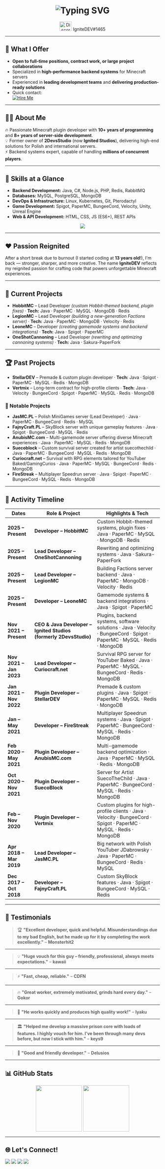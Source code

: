 <!-- Hero Section -->
<h1 align="center">
  <img src="https://readme-typing-svg.demolab.com?font=Fira+Code&weight=500&size=28&pause=1000&color=F78B3D&center=true&vCenter=true&width=850&lines=Hi+%F0%9F%91%8B%2C+I'm+Mateusz+Jasi%C5%84ski;aka+IgniteDEV;Minecraft+Plugin+Architect+%26+Backend+Developer;10%2B+Years+of+Programming+Experience;8%2B+Years+of+Minecraft+Development" alt="Typing SVG" />
</h1>

<p align="center">
  <img src="https://raw.githubusercontent.com/rahuldkjain/github-profile-readme-generator/master/src/images/icons/Social/discord.svg" alt="Discord" height="30" width="40" />
  IgniteDEV#1465
</p>

---

## 🤝 What I Offer
- **Open to full-time positions, contract work, or large project collaborations**  
- Specialized in **high-performance backend systems** for Minecraft servers  
- Experienced in **leading development teams** and **delivering production-ready solutions**  
- Quick contact:  
  [![Hire Me](https://img.shields.io/badge/Email-ignitedevcontact%40gmail.com-red?style=for-the-badge&logo=gmail&logoColor=white)](mailto:ignitedevcontact@gmail.com)

---

## 👨‍💻 About Me  
🔥 Passionate Minecraft plugin developer with **10+ years of programming** and **8+ years of server-side development**.  
💡 Former owner of **2DevsStudio** (now **Ignited Studios**), delivering high-end solutions for Polish and international servers.  
⚡ Backend systems expert, capable of handling **millions of concurrent players**.  

---

## 🧩 Skills at a Glance
- **Backend Development:** Java, C#, Node.js, PHP, Redis, RabbitMQ  
- **Databases:** MySQL, PostgreSQL, MongoDB  
- **DevOps & Infrastructure:** Linux, Kubernetes, Git, Pterodactyl  
- **Game Development:** Spigot, PaperMC, BungeeCord, Velocity, Unity, Unreal Engine  
- **Web & API Development:** HTML, CSS, JS (ES6+), REST APIs  

<p align="center">
  <img src="https://skillicons.dev/icons?i=java,cs,php,js,nodejs,html,css,mysql,postgresql,mongodb,redis,rabbitmq,linux,kubernetes,git,unity,unreal" />
</p>

---

## ❤️ Passion Reignited
After a short break due to burnout (I started coding at **13 years old**!), I'm back — stronger, sharper, and more creative. The name **IgniteDEV** reflects my reignited passion for crafting code that powers unforgettable Minecraft experiences.

---

## 🚀 Current Projects
- **HobbitMC** – Lead Developer *(custom Hobbit-themed backend, plugin fixes)* · **Tech:** Java · PaperMC · MySQL · MongoDB · Redis  
- **LegionMC** – Lead Developer *(building a new-generation Factions server)* · **Tech:** Java · PaperMC · MongoDB · Velocity · Redis  
- **LeoneMC** – Developer *(creating gamemode systems and backend integrations)* · **Tech:** Java · Spigot · PaperMC  
- **OneShotCannoning** – Lead Developer *(rewriting and optimizing cannoning systems)* · **Tech:** Java · Sakura-PaperFork  

---

## 🏆 Past Projects
- **StellarDEV** – Premade & custom plugin developer · **Tech:** Java · Spigot · PaperMC · MySQL · Redis · MongoDB  
- **Vertmix** – Long-term contract for high-profile clients · **Tech:** Java · Velocity · BungeeCord · Spigot · PaperMC · MySQL · Redis · MongoDB  

### 🌟 Notable Projects
- **JasMC.PL** – Polish MiniGames server (Lead Developer) · Java · PaperMC · BungeeCord · Redis · MySQL  
- **FajnyCraft.PL** – SkyBlock server with unique gameplay features · Java · Spigot · BungeeCord · MySQL · Redis  
- **AnubisMC.com** – Multi-gamemode server offering diverse Minecraft experiences · Java · PaperMC · MySQL · Redis · MongoDB  
- **Suecoblock** – Custom survival server created for artist suecothechild · Java · PaperMC · BungeeCord · MySQL · Redis · MongoDB  
- **Curiocraft.net** – Survival with RPG elements tailored for YouTuber Baked/GamingCurios · Java · PaperMC · MySQL · BungeeCord · Redis · MongoDB  
- **FireStreak** – Multiplayer Speedrun server · Java · Spigot · PaperMC · BungeeCord · MySQL · Redis · MongoDB  

---

## 📜 Activity Timeline

| Dates | Role & Project | Highlights & Tech |
|-------|----------------|--------------------|
| **2025 – Present** | **Developer – HobbitMC** | Custom Hobbit-themed systems, plugin fixes · Java · PaperMC · MySQL · MongoDB · Redis |
| **2025 – Present** | **Lead Developer – OneShotCannoning** | Rewriting and optimizing systems · Java · Sakura-PaperFork |
| **2025 – Present** | **Lead Developer – LegionMC** | Building Factions server backend · Java · PaperMC · MongoDB · Velocity · Redis |
| **2025 – Present** | **Developer – LeoneMC** | Gamemode systems & backend integrations · Java · Spigot · PaperMC |
| **Nov 2021 – Present** | **CEO & Java Developer – Ignited Studios (formerly 2DevsStudio)** | Plugins, backend systems, software solutions · Java · Velocity · BungeeCord · Spigot · PaperMC · MySQL · Redis · MongoDB |
| **Nov 2021 – Jan 2023** | **Lead Developer – Curiocraft.net** | Survival RPG server for YouTuber Baked · Java · PaperMC · MySQL · BungeeCord · Redis · MongoDB |
| **Jan 2021 – Nov 2022** | **Plugin Developer – StellarDEV** | Premade & custom plugins · Java · Spigot · PaperMC · MySQL · Redis · MongoDB |
| **Jan – May 2021** | **Developer – FireStreak** | Multiplayer Speedrun systems · Java · Spigot · PaperMC · BungeeCord · MySQL · Redis · MongoDB |
| **Feb 2020 – May 2021** | **Plugin Developer – AnubisMC.com** | Multi-gamemode backend optimization · Java · PaperMC · MySQL · Redis · MongoDB |
| **Oct 2020 – Nov 2021** | **Plugin Developer – SuecoBlock** | Server for Artist SuecoTheChild · Java · PaperMC · BungeeCord · MySQL · Redis · MongoDB |
| **Feb – Nov 2020** | **Plugin Developer – Vertmix** | Custom plugins for high-profile clients · Java · Velocity · BungeeCord · Spigot · PaperMC · MySQL · Redis · MongoDB |
| **Apr 2018 – Mar 2019** | **Lead Developer – JasMC.PL** | Big network with Polish YouTuber JDabrowsky · Java · PaperMC · BungeeCord · Redis · MySQL |
| **Dec 2017 – Oct 2018** | **Developer – FajnyCraft.PL** | Custom SkyBlock features · Java · Spigot · BungeeCord · MySQL · Redis |

---

## 💬 Testimonials
> 🏆 **"Excellent developer, quick and helpful. Misunderstandings due to my bad English, but he made up for it by completing the work excellently."** – **Monsterhit2**  
---  
> 💡 **"Huge vouch for this guy – friendly, professional, always meets expectations."** – **kawaii**  
---  
> ⚡ **"Fast, cheap, reliable."** – **CDFN**  
---  
> 🔥 **"Great worker, extremely motivated, grinds hard every day."** – **Gokor**  
---  
> 🚀 **"He works quickly and produces high quality work!"** – **Iyaku**  
---  
> 🏛 **"Helped me develop a massive prison core with loads of features. I highly vouch for him. I’ve been through many devs before, but now I stick with him."** – **keys9**  
---  
> 🤝 **"Good and friendly developer."** – **Delusios**  

---

## 📊 GitHub Stats
<p align="center">
  <img src="https://github-readme-stats.vercel.app/api?username=im-ignitedev&show_icons=true&theme=radical" height="150" />
  <img src="https://github-readme-stats.vercel.app/api/top-langs/?username=im-ignitedev&layout=compact&theme=radical" height="150" />
</p>

---

## 🌐 Let's Connect!
<p>
  <a href="https://www.spigotmc.org/members/2devsstudio.596329/"><img src="https://img.shields.io/badge/SpigotMC-%2300AEEF.svg?style=for-the-badge&logo=spigotmc&logoColor=white" /></a>
  <a href="https://builtbybit.com/members/ignited-studios.289748/"><img src="https://img.shields.io/badge/BuiltByBit-%23FF6B6B.svg?style=for-the-badge&logo=github&logoColor=white" /></a>
  <a href="mailto:ignitedevcontact@gmail.com"><img src="https://img.shields.io/badge/Email-%23EA4335.svg?style=for-the-badge&logo=gmail&logoColor=white" /></a>
  <a href="https://discord.com/users/"><img src="https://img.shields.io/badge/Discord-%237289DA.svg?style=for-the-badge&logo=discord&logoColor=white" /></a>
</p>
